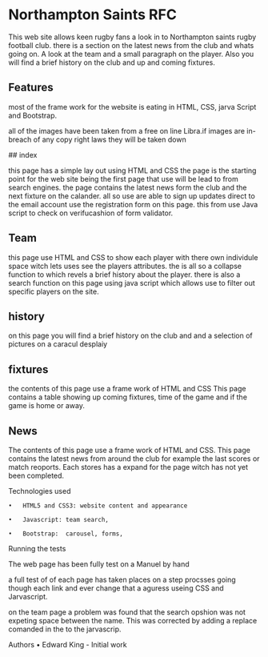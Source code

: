 # Northampton Saints RFC

This web site allows keen rugby fans a look in to Northampton saints rugby football club. there is a section on the latest news from the club and whats going on. A look at the team and a small paragraph on the player. Also you will find a brief history on the club and up and coming fixtures. 

## Features

most of the frame work for the website is eating in HTML, CSS, jarva Script and 
Bootstrap.

all of the images have been taken from a free on line Libra.if images are in-breach of any copy right laws they will be taken down 

## index 

this page has a simple lay out using HTML and CSS the page is the starting point for 
the web site being the first page that use will be lead to from search engines. the page contains the latest news form the club and the next fixture on the calander.
all so use are able to sign up updates direct to the email account use the registration form on this page. this from use Java script to check on verifucashion of form validator. 

## Team

this page use HTML and CSS to show each player with there own individule space 
witch lets uses see the players attributes. the is all so a  collapse function to which revels a brief history about the player. there is also a search function on this page using java script which allows use to filter out specific players on the site. 

## history 

on this page you will find a brief history on the club and and a selection of pictures on a caracul desplaiy    


## fixtures 

the contents of this page use a frame work of HTML and CSS This page contains a table showing up coming fixtures, time of the game and if the game is home or away.

## News

The contents of this page use a frame work of HTML and CSS. This page contains the latest news from around the club for example the last scores or match reoports. Each stores has a expand for the page witch has not yet been completed. 

Technologies used

	•	HTML5 and CSS3: website content and appearance

	•	Javascript: team search, 

	•	Bootstrap:  carousel, forms,


Running the tests

The web page has been fully test on a Manuel by hand 

a full test of of each page has taken places on a step procsses 
going though each link and ever change that a aguress useing CSS and Jarvascript. 

on the team page a problem was found that the search opshion was not expeting space between the name. This was corrected by adding a replace comanded in the to the jarvascrip. 


Authors
	•	Edward King - Initial work


